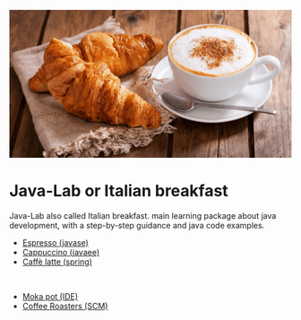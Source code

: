 ![italian breakfast](./assets/italian-breakfast.png)
# Java-Lab or Italian breakfast
Java-Lab also called Italian breakfast. main learning package about java development, with a step-by-step guidance and java code examples.

- [Espresso (javase)](./espresso/)
- [Cappuccino (javaee)](./cappuccino/)
- [Caffè latte (spring)](./caffe-latte/)

&nbsp;

- [Moka pot (IDE)](./moka-pot/)
- [Coffee Roasters (SCM)]()